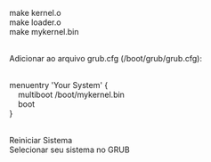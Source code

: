 make kernel.o<br />
make loader.o<br />
make mykernel.bin<br /><br />

Adicionar ao arquivo grub.cfg (/boot/grub/grub.cfg):<br /><br />

menuentry 'Your System' {<br />
        &nbsp;&nbsp;&nbsp;&nbsp;multiboot /boot/mykernel.bin<br />
        &nbsp;&nbsp;&nbsp;&nbsp;boot<br />
}<br /><br />

Reiniciar Sistema<br />
Selecionar seu sistema no GRUB